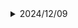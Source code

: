 <!-- ############### 2024/12 ############### -->
<details> <summary>2024/12/09</summary> <ul> <li> <strong>文法1</strong> <ul> <li>意思：...</li> <li>列子：...</li> </ul> </li> <li> <strong>文法2</strong> <ul> <li>意思：...</li> <li>列子：...</li> </ul> </li> </ul> </details>
